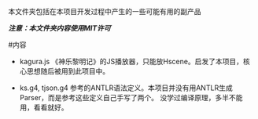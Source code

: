 本文件夹包括在本项目开发过程中产生的一些可能有用的副产品

***注意：本文件夹内容使用MIT许可***

#内容
- kagura.js
《神乐黎明记》的JS播放器，只能放Hscene。启发了本项目，核心思想随后被用到此项目中。

- ks.g4, tjson.g4
参考的ANTLR语法定义。本项目并没有用ANTLR生成Parser，而是参考这些定义自己手写了两个。
没学过编译原理，多半不能用，看看就好。